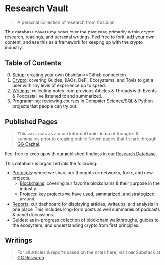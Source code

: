 # Research Vault
>A personal collection of research from Obsidian.

This database covers my notes over the past year, primarily within crypto research, readings, and personal writings. 
Feel free to fork, add your own content, and use this as a framework for keeping up with the crypto industry.

## Table of Contents
0. [Setup](https://github.com/yohangglobal/research-vault/tree/main/-setup): creating your own Obsidian<>Github connection.
1. [Crypto](https://github.com/yohangglobal/research-vault/tree/main/Crypto): covering Guides, DAOs, DeFi, Ecosystems, and Tools to get a user with any level of experience up to speed.
2. [Writings](https://github.com/yohangglobal/research-vault/tree/main/Writings): collecting notes from previous Articles & Threads with Events & Podcasts I've listened to and summarized.
3. [Programming](https://github.com/yohangglobal/research-vault/tree/main/Programming): reviewing courses in Computer Science/SQL & Python projects that people can try out.

## Published Pages
>This vault acts as a more informal brain dump of thoughts & summaries prior to creating public Notion pages that I share through [GG Capital](https://ggcapital.io/).

Feel free to keep up with our published findings in our [Research Database](https://ggcapital.notion.site/Research-b47b51d18e994fadaa17467f84a0cd09).

This database is organized into the following:
- [Protocols](https://ggcapital.notion.site/Protocols-124ee578be7649209a994d0f1bcad0f7): where we share our thoughts on networks, forks, and new projects.
  - [Blockchains](https://ggcapital.notion.site/a5e1891050ce4fb8ab74d5511794a63b?v=e42f884bbbbf4e419760eb23667ce1b0): covering our favorite blockchains & their purpose in the industry.
  - [Projects](https://ggcapital.notion.site/5e0b376d344e4a74a31b98e5706a1d95?v=d444a0a8266f4d5ab6656ca424d80c83): key projects we have used, summarized, and strategized around.
- [Reports](https://ggcapital.notion.site/Reports-bff5f2299bc84f8ca7c693e56d1d2ed7): our dashboard for displaying articles, writeups, and analysis in one place. This includes long-form posts as well summaries of podcasts & panel discussions.  
- Guides: an in-progress collection of blockchain walkthroughs, guides to the ecosystem, and understanding crypto from first principles.

## Writings
>For all articles & reports based on the notes here, visit our Substack at [GG Research](https://ggcapital.substack.com/)
